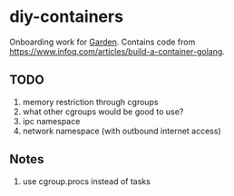 # diy-containers

Onboarding work for [Garden](https://github.com/cloudfoundry/garden-runc-release).
Contains code from https://www.infoq.com/articles/build-a-container-golang.

## TODO

1. memory restriction through cgroups
1. what other cgroups would be good to use?
1. ipc namespace
1. network namespace (with outbound internet access)

## Notes

1. use cgroup.procs instead of tasks
